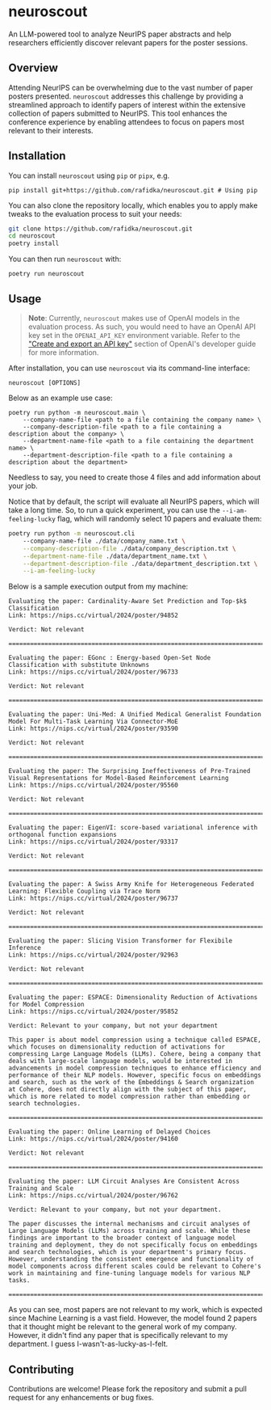 # neuroscout

An LLM-powered tool to analyze NeurIPS paper abstracts and help researchers efficiently
discover relevant papers for the poster sessions.

## Overview

Attending NeurIPS can be overwhelming due to the vast number of paper posters presented.
`neuroscout` addresses this challenge by providing a streamlined approach to identify
papers of interest within the extensive collection of papers submitted to NeurIPS. This
tool enhances the conference experience by enabling attendees to focus on papers most
relevant to their interests.

## Installation

You can install `neuroscout` using `pip` or `pipx`, e.g.

```
pip install git+https://github.com/rafidka/neuroscout.git # Using pip
```

You can also clone the repository locally, which enables you to apply make tweaks to the
evaluation process to suit your needs:

```bash
git clone https://github.com/rafidka/neuroscout.git
cd neuroscout
poetry install
```

You can then run `neuroscout` with:

```
poetry run neuroscout
```

## Usage

> **Note**: Currently, `neuroscout` makes use of OpenAI models in the evaluation process.
> As such, you would need to have an OpenAI API key set in the `OPENAI_API_KEY`
> environment variable. Refer to the ["Create and export an API
> key"](https://platform.openai.com/docs/quickstart#create-and-export-an-api-key) section
> of OpenAI's developer guide for more information.

After installation, you can use `neuroscout` via its command-line interface:

```
neuroscout [OPTIONS]
```

Below as an example use case:

```
poetry run python -m neuroscout.main \
    --company-name-file <path to a file containing the company name> \
    --company-description-file <path to a file containing a description about the company> \
    --department-name-file <path to a file containing the department name> \
    --department-description-file <path to a file containing a description about the department>
```

Needless to say, you need to create those 4 files and add information about your job.

Notice that by default, the script will evaluate all NeurIPS papers, which will take a long
time. So, to run a quick experiment, you can use the `--i-am-feeling-lucky` flag, which will
randomly select 10 papers and evaluate them:

```bash
poetry run python -m neuroscout.cli
    --company-name-file ./data/company_name.txt \
    --company-description-file ./data/company_description.txt \
    --department-name-file ./data/department_name.txt \
    --department-description-file ./data/department_description.txt \
    --i-am-feeling-lucky

```

Below is a sample execution output from my machine:

```
Evaluating the paper: Cardinality-Aware Set Prediction and Top-$k$ Classification
Link: https://nips.cc/virtual/2024/poster/94852

Verdict: Not relevant

================================================================================

Evaluating the paper: EGonc : Energy-based Open-Set Node Classification with substitute Unknowns
Link: https://nips.cc/virtual/2024/poster/96733

Verdict: Not relevant

================================================================================

Evaluating the paper: Uni-Med: A Unified Medical Generalist Foundation Model For Multi-Task Learning Via Connector-MoE
Link: https://nips.cc/virtual/2024/poster/93590

Verdict: Not relevant

================================================================================

Evaluating the paper: The Surprising Ineffectiveness of Pre-Trained Visual Representations for Model-Based Reinforcement Learning
Link: https://nips.cc/virtual/2024/poster/95560

Verdict: Not relevant

================================================================================

Evaluating the paper: EigenVI: score-based variational inference with orthogonal function expansions
Link: https://nips.cc/virtual/2024/poster/93317

Verdict: Not relevant

================================================================================

Evaluating the paper: A Swiss Army Knife for Heterogeneous Federated Learning: Flexible Coupling via Trace Norm
Link: https://nips.cc/virtual/2024/poster/96737

Verdict: Not relevant

================================================================================

Evaluating the paper: Slicing Vision Transformer for Flexibile Inference
Link: https://nips.cc/virtual/2024/poster/92963

Verdict: Not relevant

================================================================================

Evaluating the paper: ESPACE: Dimensionality Reduction of Activations for Model Compression
Link: https://nips.cc/virtual/2024/poster/95852

Verdict: Relevant to your company, but not your department

This paper is about model compression using a technique called ESPACE, which focuses on dimensionality reduction of activations for compressing Large Language Models (LLMs). Cohere, being a company that deals with large-scale language models, would be interested in advancements in model compression techniques to enhance efficiency and performance of their NLP models. However, specific focus on embeddings and search, such as the work of the Embeddings & Search organization at Cohere, does not directly align with the subject of this paper, which is more related to model compression rather than embedding or search technologies.

================================================================================

Evaluating the paper: Online Learning of Delayed Choices
Link: https://nips.cc/virtual/2024/poster/94160

Verdict: Not relevant

================================================================================

Evaluating the paper: LLM Circuit Analyses Are Consistent Across Training and Scale
Link: https://nips.cc/virtual/2024/poster/96762

Verdict: Relevant to your company, but not your department.

The paper discusses the internal mechanisms and circuit analyses of Large Language Models (LLMs) across training and scale. While these findings are important to the broader context of language model training and deployment, they do not specifically focus on embeddings and search technologies, which is your department's primary focus. However, understanding the consistent emergence and functionality of model components across different scales could be relevant to Cohere's work in maintaining and fine-tuning language models for various NLP tasks.

================================================================================
```

As you can see, most papers are not relevant to my work, which is expected since Machine Learning is a vast field. However, the model found 2 papers that it thought might be
relevant to the general work of my company. However, it didn't find any paper that is specifically relevant to my department. I guess I-wasn't-as-lucky-as-I-felt.

## Contributing

Contributions are welcome! Please fork the repository and submit a pull request for any
enhancements or bug fixes.
